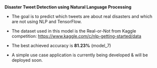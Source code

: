 **Disaster Tweet Detection using Natural Language Processing**

- The goal is to predict which tweets are about real disasters and which are not using NLP and TensorFlow.

- The dataset used in this model is the Real-or-Not from Kaggle competition: https://www.kaggle.com/c/nlp-getting-started/data

- The best achieved accuracy is **81.23%** (model_7)

- A simple use case application is currently being developed & will be deployed soon.
